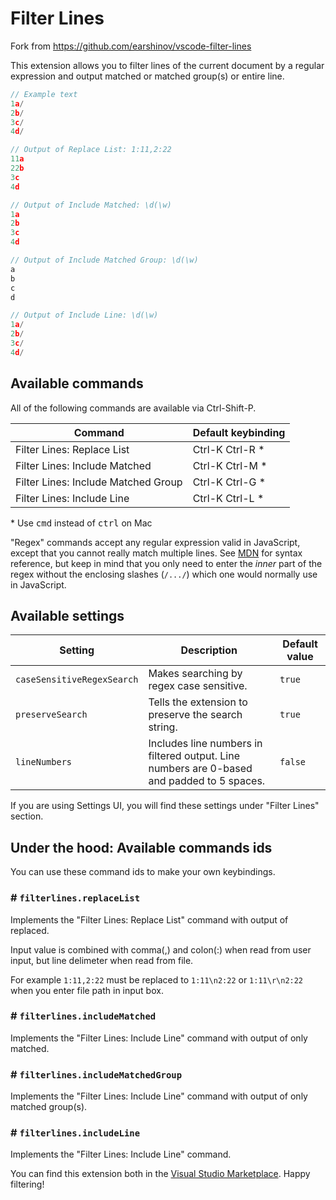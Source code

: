 # Filter Lines

Fork from <https://github.com/earshinov/vscode-filter-lines>

This extension allows you to filter lines of the current document by a regular expression and output matched or matched group(s) or entire line.

```javascript
// Example text
1a/
2b/
3c/
4d/

// Output of Replace List: 1:11,2:22
11a
22b
3c
4d

// Output of Include Matched: \d(\w)
1a
2b
3c
4d

// Output of Include Matched Group: \d(\w)
a
b
c
d

// Output of Include Line: \d(\w)
1a/
2b/
3c/
4d/
```

## Available commands

All of the following commands are available via Ctrl-Shift-P.

| Command                             | Default keybinding |
| ----------------------------------- | ------------------ |
| Filter Lines: Replace List          | Ctrl-K Ctrl-R \*   |
| Filter Lines: Include Matched       | Ctrl-K Ctrl-M \*   |
| Filter Lines: Include Matched Group | Ctrl-K Ctrl-G \*   |
| Filter Lines: Include Line          | Ctrl-K Ctrl-L \*   |

\* Use <kbd>cmd</kbd> instead of <kbd>ctrl</kbd> on Mac

"Regex" commands accept any regular expression valid in JavaScript, except that you cannot really match multiple lines.
See [MDN](https://developer.mozilla.org/en-US/docs/Web/JavaScript/Guide/Regular_Expressions) for syntax reference, but
keep in mind that you only need to enter the _inner_ part of the regex without the enclosing slashes (`/.../`)
which one would normally use in JavaScript.

## Available settings

| Setting                    | Description                                                                                | Default value |
| -------------------------- | ------------------------------------------------------------------------------------------ | ------------- |
| `caseSensitiveRegexSearch` | Makes searching by regex case sensitive.                                                   | `true`        |
| `preserveSearch`           | Tells the extension to preserve the search string.                                         | `true`        |
| `lineNumbers`              | Includes line numbers in filtered output. Line numbers are 0-based and padded to 5 spaces. | `false`       |

If you are using Settings UI, you will find these settings under "Filter Lines" section.

## Under the hood: Available commands ids

You can use these command ids to make your own keybindings.

### # `filterlines.replaceList`

Implements the "Filter Lines: Replace List" command with output of replaced.

Input value is combined with comma(,) and colon(:) when read from user input, but line delimeter when read from file.

For example `1:11,2:22` must be replaced to `1:11\n2:22` or `1:11\r\n2:22` when you enter file path in input box.

### # `filterlines.includeMatched`

Implements the "Filter Lines: Include Line" command with output of only matched.

### # `filterlines.includeMatchedGroup`

Implements the "Filter Lines: Include Line" command with output of only matched group(s).

### # `filterlines.includeLine`

Implements the "Filter Lines: Include Line" command.

You can find this extension both in the [Visual Studio Marketplace][]. Happy filtering!

[visual studio marketplace]: https://marketplace.visualstudio.com/

